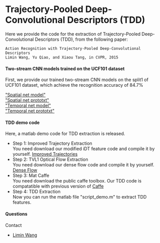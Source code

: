 # Trajectory-Pooled Deep-Convolutional Descriptors (TDD)
Here we provide the code for the extraction of Trajectory-Pooled Deep-Convolutional Descriptors (TDD), from the following paper:

    Action Recognition with Trajectory-Pooled Deep-Convolutional Descriptors
    Limin Wang, Yu Qiao, and Xiaou Tang, in CVPR, 2015

#### Two-stream CNN models trained on the UCF101 dataset
First, we provide our trained two-stream CNN models on the split1 of UCF101 dataset, which achieve the recognition accuracy of 84.7%

["Spatial net model"](http://mmlab.siat.ac.cn/tdd/spatial.caffemodel) </br> 
["Spatial net prototxt"](http://mmlab.siat.ac.cn/tdd/spatial_cls.prototxt) </br>
["Temporal net model"](http://mmlab.siat.ac.cn/tdd/temporal.caffemodel) </br>
["Temporal net prototxt"](http://mmlab.siat.ac.cn/tdd/temporal_cls.prototxt)

#### TDD demo code
Here, a matlab demo code for TDD extraction is released.

- Step 1: Improved Trajectory Extraction </br>
You need download our modified iDT feature code and compile it by yourself. [Improved Trajectories](https://github.com/wanglimin/improved_trajectory)
- Step 2: TVL1 Optical Flow Extraction </br>
You need download our dense flow code and compile it by yourself. [Dense Flow](https://github.com/wanglimin/dense_flow)
- Step 3: Mat Caffe  </br>
You need download the public caffe toolbox. Our TDD code is compatatible with previous version of [Caffe](https://github.com/wanglimin/caffe)
- Step 4: TDD Extraction </br>
Now you can run the matlab file "script_demo.m" to extract TDD features.


#### Questions
Contact 
- [Limin Wang](http://wanglimin.github.io/)

